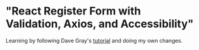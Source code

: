 # "React Register Form with Validation, Axios, and Accessibility"

Learning by following Dave Gray's [tutorial](https://www.youtube.com/DaveGrayTeachesCode) and doing my own changes.



